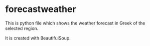 # forecastweather

This is python file which shows the weather forecast in Greek of the selected region.

It is created with BeautifulSoup.

